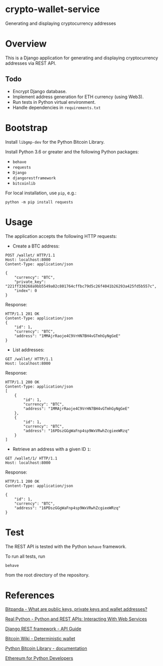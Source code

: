 # crypto-wallet-service

Generating and displaying cryptocurrency addresses

# Overview

This is a Django application for generating and displaying cryptocurrency addresses via REST API.


## Todo

- Encrypt Django database.
- Implement address generation for ETH currency (using Web3).
- Run tests in Python virtual environment.
- Handle dependencies in `requirements.txt`


# Bootstrap

Install `libgmp-dev` for the Python Bitcoin Library.

Install Python 3.6 or greater and the following Python packages:
- `behave`
- `requests`
- `Django`
- `djangorestframework`
- `bitcoinlib`

For local installation, use `pip`, e.g.:
```
python -m pip install requests
```


# Usage

The application accepts the following HTTP requests:

- Create a BTC address:
```http
POST /wallet/ HTTP/1.1
Host: localhost:8000
Content-Type: application/json

{
    "currency": "BTC",
    "private_key": "221ff330268a9bb5549a02c801764cffbc79d5c26f4041b26293a425fd5b557c",
    "index": 0
}
```
Response:
```http
HTTP/1.1 201 OK
Content-Type: application/json
{
    "id": 1,
    "currency": "BTC",
    "address": "1MMAjrRaoje4C9VrHN7BH4vGTmhGyNgGeE"
}
```

- List addresses:
```http
GET /wallet/ HTTP/1.1
Host: localhost:8000
```
Response:
```http
HTTP/1.1 200 OK
Content-Type: application/json
[
    {
        "id": 1,
        "currency": "BTC",
        "address": "1MMAjrRaoje4C9VrHN7BH4vGTmhGyNgGeE"
    },
    {
        "id": 1,
        "currency": "BTC",
        "address": "16PDszGGgWaFnp4sp9WxVRwhZcgieeWRzq"
    }
]
```

- Retrieve an address with a given ID `1`:
```http
GET /wallet/1/ HTTP/1.1
Host: localhost:8000
```
Response:
```http
HTTP/1.1 200 OK
Content-Type: application/json

{
    "id": 1,
    "currency": "BTC",
    "address": "16PDszGGgWaFnp4sp9WxVRwhZcgieeWRzq"
}
```


# Test

The REST API is tested with the Python `behave` framework.

To run all tests, run
```
behave
```
from the root directory of the repository.


# References

[Bitpanda - What are public keys, private keys and wallet addresses?](https://www.bitpanda.com/academy/en/lessons/what-are-public-keys-private-keys-and-wallet-addresses/)

[Real Python - Python and REST APIs: Interacting With Web Services](https://realpython.com/api-integration-in-python)

[Django REST framework - API Guide](https://www.django-rest-framework.org/)

[Bitcoin Wiki - Deterministic wallet](https://en.bitcoin.it/wiki/Deterministic_wallet)

[Python Bitcoin Library - documentation](https://bitcoinlib.readthedocs.io/en/latest/)

[Ethereum for Python Developers](https://ethereum.org/en/developers/docs/programming-languages/python/)
